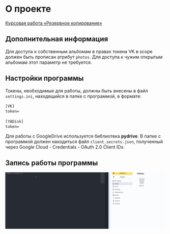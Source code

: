 # О проекте
[Курсовая работа «Резервное копирование»](https://github.com/netology-code/py-diplom-basic)

## Дополнительная информация
Для доступа к собственным альбомам в правах токена VK в scope должен быть прописан атрибут `photos`.
Для доступа к чужим открытым альбомам этот параметр не требуется.

## Настройки программы
Токены, необходимые для работы, должны быть внесены в файл `settings.ini`, находящийся в папке с программой, в формате:
```
[VK]
token=

[YADisk]
token=
```
Для работы с GoogleDrive используется библиотека **pydrive**. В папке с программой должен находиться файл
`client_secrets.json`, полученный через Google Cloud - Credentials - OAuth 2.0 Client IDs.

## Запись работы программы
![Работа программы](/gif/vk_backup_app.gif)
